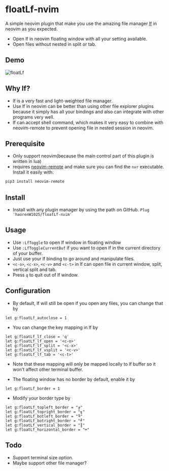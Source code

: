 # floatLf-nvim

A simple neovim plugin that make you use the amazing file manager [lf](https://github.com/gokcehan/lf) in neovim as you expected.

- Open lf in neovim floating window with all your setting available.
- Open files without nested in split or tab.

## Demo

![floatLf](https://user-images.githubusercontent.com/35623968/75210925-70bb9b00-57bd-11ea-82b9-b5043bb4c3df.gif)


## Why lf?

- lf is a very fast and light-weighted file manager.
- Use lf in neovim can be better than using other file explorer plugins because it simply has all your bindings and also can integrate with other programs very well.
- lf can accept shell command, which makes it very easy to combine with neovim-remote to prevent opening file in nested session in neovim.

## Prerequisite

- Only support neovim(because the main control part of this plugin is written in lua)
- requires [neovim-remote](https://github.com/mhinz/neovim-remote) and make sure you can find the  `nvr` executable. Install it easily with:
```bash
pip3 install neovim-remote
```

## Install

- Install with any plugin manager by using the path on GitHub.
```Plug 'haorenW1025/floatLf-nvim'```

## Usage

- Use `:LfToggle` to open lf window in floating window
- Use `:LfToggleCurrentBuf` if you want to open lf in the current directory of your buffer.
- Just use your lf binding to go around and manipulate files.
- `<c-o>`, `<c-x>`, `<c-v>` and `<c-t>` in lf can open file in current window, split, vertical split and tab.
- Press `q` to quit out of lf window.

## Configuration

- By default, lf will still be open if you open any files, you can change that by
```
let g:floatLf_autoclose = 1
```

- You can change the key mapping in lf by
```
let g:floatLf_lf_close = 'q'
let g:floatLf_lf_open = '<c-o>'
let g:floatLf_lf_split = '<c-x>'
let g:floatLf_lf_vsplit = '<c-v>'
let g:floatLf_lf_tab = '<c-t>'
```
- Note that these mapping will only be mapped locally to lf buffer so it won't affect other terminal buffer.

- The floating window has no border by default, enable it by
```
let g:floatLf_border = 1
```

- Modify your border type by
```
let g:floatLf_topleft_border = "╔"
let g:floatLf_topright_border = "╗"
let g:floatLf_botleft_border = "╚"
let g:floatLf_botright_border = "╝"
let g:floatLf_vertical_border = "║"
let g:floatLf_horizontal_border = "═"
```

## Todo
- Support terminal size option.
- Maybe support other file manager?
